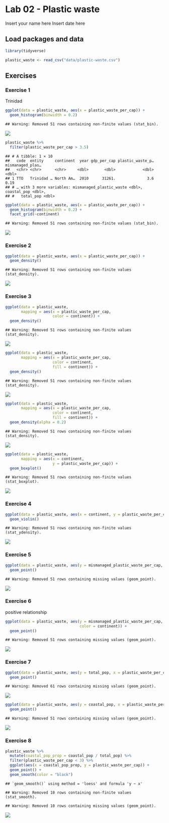 Lab 02 - Plastic waste
================
Insert your name here
Insert date here

## Load packages and data

``` r
library(tidyverse) 
```

``` r
plastic_waste <- read_csv("data/plastic-waste.csv")
```

## Exercises

### Exercise 1

Trinidad

``` r
ggplot(data = plastic_waste, aes(x = plastic_waste_per_cap)) +
  geom_histogram(binwidth = 0.2)
```

    ## Warning: Removed 51 rows containing non-finite values (stat_bin).

![](lab-02_files/figure-gfm/plastic-waste-continent-1.png)<!-- -->

``` r
plastic_waste %>%
  filter(plastic_waste_per_cap > 3.5)
```

    ## # A tibble: 1 × 10
    ##   code  entity     continent  year gdp_per_cap plastic_waste_p… mismanaged_plas…
    ##   <chr> <chr>      <chr>     <dbl>       <dbl>            <dbl>            <dbl>
    ## 1 TTO   Trinidad … North Am…  2010      31261.              3.6             0.19
    ## # … with 3 more variables: mismanaged_plastic_waste <dbl>, coastal_pop <dbl>,
    ## #   total_pop <dbl>

``` r
ggplot(data = plastic_waste, aes(x = plastic_waste_per_cap)) + 
  geom_histogram(binwidth = 0.2) + 
  facet_grid(~continent)
```

    ## Warning: Removed 51 rows containing non-finite values (stat_bin).

![](lab-02_files/figure-gfm/unnamed-chunk-2-1.png)<!-- -->

### Exercise 2

``` r
ggplot(data = plastic_waste, aes(x = plastic_waste_per_cap)) +
  geom_density()
```

    ## Warning: Removed 51 rows containing non-finite values (stat_density).

![](lab-02_files/figure-gfm/plastic-waste-density-1.png)<!-- -->

### Exercise 3

``` r
ggplot(data = plastic_waste, 
       mapping = aes(x = plastic_waste_per_cap, 
                     color = continent)) +
  geom_density()
```

    ## Warning: Removed 51 rows containing non-finite values (stat_density).

![](lab-02_files/figure-gfm/unnamed-chunk-3-1.png)<!-- -->

``` r
ggplot(data = plastic_waste, 
       mapping = aes(x = plastic_waste_per_cap, 
                     color = continent, 
                     fill = continent)) +
  geom_density()
```

    ## Warning: Removed 51 rows containing non-finite values (stat_density).

![](lab-02_files/figure-gfm/unnamed-chunk-4-1.png)<!-- -->

``` r
ggplot(data = plastic_waste, 
       mapping = aes(x = plastic_waste_per_cap, 
                     color = continent, 
                     fill = continent)) +
  geom_density(alpha = 0.2)
```

    ## Warning: Removed 51 rows containing non-finite values (stat_density).

![](lab-02_files/figure-gfm/unnamed-chunk-5-1.png)<!-- -->

``` r
ggplot(data = plastic_waste, 
       mapping = aes(x = continent, 
                     y = plastic_waste_per_cap)) +
  geom_boxplot()
```

    ## Warning: Removed 51 rows containing non-finite values (stat_boxplot).

![](lab-02_files/figure-gfm/unnamed-chunk-6-1.png)<!-- -->

### Exercise 4

``` r
ggplot(data = plastic_waste, aes(x = continent, y = plastic_waste_per_cap)) +
  geom_violin()
```

    ## Warning: Removed 51 rows containing non-finite values (stat_ydensity).

![](lab-02_files/figure-gfm/plastic-waste-violin-1.png)<!-- -->

### Exercise 5

``` r
ggplot(data = plastic_waste, aes(y = mismanaged_plastic_waste_per_cap, x = plastic_waste_per_cap)) +
  geom_point()
```

    ## Warning: Removed 51 rows containing missing values (geom_point).

![](lab-02_files/figure-gfm/plastic-waste-mismanaged-1.png)<!-- -->

### Exercise 6

positive relationship

``` r
ggplot(data = plastic_waste, aes(y = mismanaged_plastic_waste_per_cap, x = plastic_waste_per_cap,
                                 color = continent)) +
  geom_point()
```

    ## Warning: Removed 51 rows containing missing values (geom_point).

![](lab-02_files/figure-gfm/plastic-waste-mismanaged-continent-1.png)<!-- -->

### Exercise 7

``` r
ggplot(data = plastic_waste, aes(y = total_pop, x = plastic_waste_per_cap)) +
  geom_point()
```

    ## Warning: Removed 61 rows containing missing values (geom_point).

![](lab-02_files/figure-gfm/plastic-waste-population-total-1.png)<!-- -->

``` r
ggplot(data = plastic_waste, aes(y = coastal_pop, x = plastic_waste_per_cap)) +
  geom_point()
```

    ## Warning: Removed 51 rows containing missing values (geom_point).

![](lab-02_files/figure-gfm/plastic-waste-population-coastal-1.png)<!-- -->

### Exercise 8

``` r
plastic_waste %>%
  mutate(coastal_pop_prop = coastal_pop / total_pop) %>%
  filter(plastic_waste_per_cap < 3) %>%
  ggplot(aes(x = coastal_pop_prop, y = plastic_waste_per_cap)) + 
  geom_point() + 
  geom_smooth(color = "black")
```

    ## `geom_smooth()` using method = 'loess' and formula 'y ~ x'

    ## Warning: Removed 10 rows containing non-finite values (stat_smooth).

    ## Warning: Removed 10 rows containing missing values (geom_point).

![](lab-02_files/figure-gfm/recreate-viz-1.png)<!-- -->
